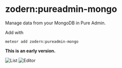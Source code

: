 # zodern:pureadmin-mongo

Manage data from your MongoDB in Pure Admin.

Add with 
```
meteor add zodern:pureadmin-mongo
```

**This is an early version.**

![List](https://raw.githubusercontent.com/zodern/puareadmin-mongo/master/docs/list.png)
![Editor](https://raw.githubusercontent.com/zodern/puareadmin-mongo/master/docs/editor.png)
